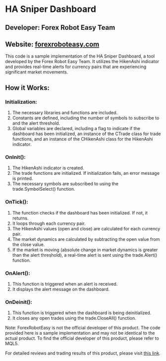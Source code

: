 # HA Sniper Dashboard

## Developer: Forex Robot Easy Team
## Website: [forexroboteasy.com](https://forexroboteasy.com/forex-robot-review/ha-sniper-dashboard-review-limited-249-offer-for-ultimate-forex-tool/)

This code is a sample implementation of the HA Sniper Dashboard, a tool developed by the Forex Robot Easy Team. It utilizes the HikenAshi indicator and provides real-time alerts for currency pairs that are experiencing significant market movements.

## How it Works:

### Initialization:
1. The necessary libraries and functions are included.
2. Constants are defined, including the number of symbols to subscribe to and the alert threshold.
3. Global variables are declared, including a flag to indicate if the dashboard has been initialized, an instance of the CTrade class for trade functions, and an instance of the CHikenAshi class for the HikenAshi indicator.

### OnInit():
1. The HikenAshi indicator is created.
2. The trade functions are initialized. If initialization fails, an error message is printed.
3. The necessary symbols are subscribed to using the trade.SymbolSelect() function.

### OnTick():
1. The function checks if the dashboard has been initialized. If not, it returns.
2. It loops through each currency pair.
3. The HikenAshi values (open and close) are calculated for each currency pair.
4. The market dynamics are calculated by subtracting the open value from the close value.
5. If the market is moving (absolute change in market dynamics is greater than the alert threshold), a real-time alert is sent using the trade.Alert() function.

### OnAlert():
1. This function is triggered when an alert is received.
2. It displays the alert message on the dashboard.

### OnDeinit():
1. This function is triggered when the dashboard is being deinitialized.
2. It closes any open trades using the trade.CloseAll() function.

Note: ForexRobotEasy is not the official developer of this product. The code provided here is a sample implementation and may not be identical to the actual product. To find the official developer of this product, please refer to MQL5.

For detailed reviews and trading results of this product, please visit [this link](https://forexroboteasy.com/forex-robot-review/ha-sniper-dashboard-review-limited-249-offer-for-ultimate-forex-tool/).
